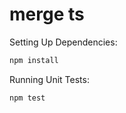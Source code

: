 # merge ts

Setting Up Dependencies:
```bash
npm install
```

Running Unit Tests:
```bash
npm test
```
